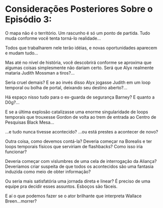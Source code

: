 # Considerações Posteriores Sobre o Episódio 3:
O mapa não é o território. Um rascunho é só um ponto de partida. Tudo muda conforme você tenta torná-lo realidade...

Todos que trabalharem nele terão idéias, e novas oportunidades aparecem e mudam tudo...

Mas até no nível de história, você descobrirá conforme se aproxima que algumas coisas simplesmente não dariam certo. Será que Alyx realmente mataria Judith Mossman a tiros?...

Seria cruel demais? E se ao invés disso Alyx jogasse Judith em um loop temporal ou bolha de portal, deixando seu destino aberto?...

Há espaço nisso tudo para o ex-guarda de segurança Barney? E quanto a D0g?...

E se a última explosão catalizasse uma enorme singularidade de loops temporais que trouxesse Gordon de volta ao trem de entrada ao Centro de Pesquisas Black Mesa...

...e tudo nunca tivesse acontecido? ...ou está prestes a acontecer de novo?

Outra coisa, como devemos contá-la? Deveria começar na Borealis e ter loops temporais físicos que serviriam de flashbacks? Como isso iria funcionar?

Deveria começar com vislumbres de uma cela de interrogação da Aliança? Deveríamos criar suspeita de que todos os acontecidos são uma fantasia induzida como meio de obter informação?

Ou seria mais satisfatória uma jornada direta e linear? É preciso de uma equipe pra decidir esses assuntos. Esboços são fáceis.

E aí o que podemos fazer se o ator brilhante que interpreta Wallace Breen...morrer?

